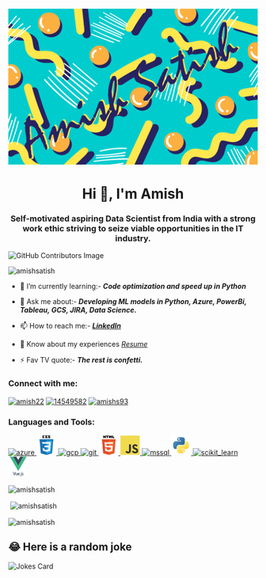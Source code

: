 ![alt text](https://github.com/AmishSatish/AmishSatish/blob/dfd13329b2dc3db997b5bc4157c2b7ee23cf33c6/77777_mod.jpg)
<h1 align="center">Hi 👋, I'm Amish</h1>
<h3 align="center">Self-motivated aspiring Data Scientist from India with a strong work ethic striving to seize viable opportunities in the IT industry.</h3>

![GitHub Contributors Image](https://contrib.rocks/image?repo=AmishSatish/AmishSatish)


<p align="left"> <img src="https://komarev.com/ghpvc/?username=amishsatish&label=Profile%20views&color=0e75b6&style=flat" alt="amishsatish" /> </p>

- 🌱 I’m currently learning:- **_Code optimization and speed up in Python_**

- 💬 Ask me about:- **_Developing ML models in Python, Azure, PowerBi, Tableau, GCS, JIRA, Data Science._**

- 📫 How to reach me:- **_[LinkedIn](https://www.linkedin.com/in/amish22/)_**

- 📄 Know about my experiences [_Resume_](https://github.com/AmishSatish/AmishSatish/blob/5262dc35c48479c665496d29b2d915931c637863/Amish_Satish_Resume_31OCT2021.pdf)

- ⚡ Fav TV quote:- **_The rest is confetti._**

<h3 align="left">Connect with me:</h3>
<p align="left">
<a href="https://linkedin.com/in/amish22" target="blank"><img align="center" src="https://raw.githubusercontent.com/rahuldkjain/github-profile-readme-generator/master/src/images/icons/Social/linked-in-alt.svg" alt="amish22" height="30" width="40" /></a>
<a href="https://stackoverflow.com/users/14549582" target="blank"><img align="center" src="https://raw.githubusercontent.com/rahuldkjain/github-profile-readme-generator/master/src/images/icons/Social/stack-overflow.svg" alt="14549582" height="30" width="40" /></a>
<a href="https://www.hackerrank.com/amishs93" target="blank"><img align="center" src="https://raw.githubusercontent.com/rahuldkjain/github-profile-readme-generator/master/src/images/icons/Social/hackerrank.svg" alt="amishs93" height="30" width="40" /></a>
</p>

<h3 align="left">Languages and Tools:</h3>
<p align="left"> <a href="https://azure.microsoft.com/en-in/" target="_blank"> <img src="https://www.vectorlogo.zone/logos/microsoft_azure/microsoft_azure-icon.svg" alt="azure" width="40" height="40"/> </a> <a href="https://www.w3schools.com/css/" target="_blank"> <img src="https://raw.githubusercontent.com/devicons/devicon/master/icons/css3/css3-original-wordmark.svg" alt="css3" width="40" height="40"/> </a> <a href="https://cloud.google.com" target="_blank"> <img src="https://www.vectorlogo.zone/logos/google_cloud/google_cloud-icon.svg" alt="gcp" width="40" height="40"/> </a> <a href="https://git-scm.com/" target="_blank"> <img src="https://www.vectorlogo.zone/logos/git-scm/git-scm-icon.svg" alt="git" width="40" height="40"/> </a> <a href="https://www.w3.org/html/" target="_blank"> <img src="https://raw.githubusercontent.com/devicons/devicon/master/icons/html5/html5-original-wordmark.svg" alt="html5" width="40" height="40"/> </a> <a href="https://developer.mozilla.org/en-US/docs/Web/JavaScript" target="_blank"> <img src="https://raw.githubusercontent.com/devicons/devicon/master/icons/javascript/javascript-original.svg" alt="javascript" width="40" height="40"/> </a> <a href="https://www.microsoft.com/en-us/sql-server" target="_blank"> <img src="https://www.svgrepo.com/show/303229/microsoft-sql-server-logo.svg" alt="mssql" width="40" height="40"/> </a> <a href="https://www.python.org" target="_blank"> <img src="https://raw.githubusercontent.com/devicons/devicon/master/icons/python/python-original.svg" alt="python" width="40" height="40"/> </a> <a href="https://scikit-learn.org/" target="_blank"> <img src="https://upload.wikimedia.org/wikipedia/commons/0/05/Scikit_learn_logo_small.svg" alt="scikit_learn" width="40" height="40"/> </a> <a href="https://vuejs.org/" target="_blank"> <img src="https://raw.githubusercontent.com/devicons/devicon/master/icons/vuejs/vuejs-original-wordmark.svg" alt="vuejs" width="40" height="40"/> </a> </p>

<p><img align="center" src="https://github-readme-stats.vercel.app/api/top-langs?username=amishsatish&show_icons=true&theme=dark&hide_border=true&locale=en&layout=compact" alt="amishsatish" /></p>

<p>&nbsp;<img align="center" src="https://github-readme-stats.vercel.app/api?username=amishsatish&show_icons=true&theme=dark&hide_border=true&locale=en" alt="amishsatish" /></p>

<p><img align="center" src="https://github-readme-streak-stats.herokuapp.com/?user=amishsatish&theme=dark&hide_border=true" alt="amishsatish" /></p>

## 😂 Here is a random joke

![Jokes Card](https://readme-jokes.vercel.app/api?theme=bear)
